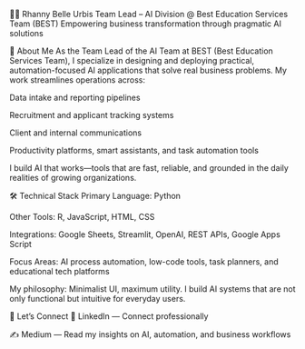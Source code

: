 👩‍💻 Rhanny Belle Urbis
Team Lead – AI Division @ Best Education Services Team (BEST)
Empowering business transformation through pragmatic AI solutions

🧠 About Me
As the Team Lead of the AI Team at BEST (Best Education Services Team), I specialize in designing and deploying practical, automation-focused AI applications that solve real business problems. My work streamlines operations across:

Data intake and reporting pipelines

Recruitment and applicant tracking systems

Client and internal communications

Productivity platforms, smart assistants, and task automation tools

I build AI that works—tools that are fast, reliable, and grounded in the daily realities of growing organizations.

🛠️ Technical Stack
Primary Language: Python

Other Tools: R, JavaScript, HTML, CSS

Integrations: Google Sheets, Streamlit, OpenAI, REST APIs, Google Apps Script

Focus Areas: AI process automation, low-code tools, task planners, and educational tech platforms

My philosophy: Minimalist UI, maximum utility. I build AI systems that are not only functional but intuitive for everyday users.

📡 Let’s Connect
🔗 LinkedIn — Connect professionally

✍️ Medium — Read my insights on AI, automation, and business workflows
